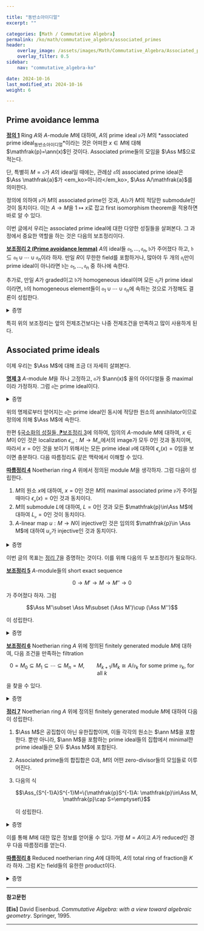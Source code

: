 ```yaml
---

title: "동반소아이디얼"
excerpt: ""

categories: [Math / Commutative Algebra]
permalink: /ko/math/commutative_algebra/associated_primes
header:
    overlay_image: /assets/images/Math/Commutative_Algebra/Associated_primes.png
    overlay_filter: 0.5
sidebar: 
    nav: "commutative_algebra-ko"

date: 2024-10-16
last_modified_at: 2024-10-16
weight: 6

---
```


## Prime avoidance lemma

<div class="definition" markdown="1">

<ins id="def1">**정의 1**</ins> Ring $A$와 $A$-module $M$에 대하여, $A$의 prime ideal $\mathfrak{p}$가 $M$의 *associated prime ideal<sub>동반소아이디얼</sub>*이라는 것은 어떠한 $x\in M$에 대해 $\mathfrak{p}=\ann(x)$인 것이다. Associated prime들의 모임을 $\Ass M$으로 적는다. 

단, 특별히 $M=\mathfrak{a}$가 $A$의 ideal일 때에는, 관례상 $\mathfrak{a}$의 associated prime ideal은 $\Ass \mathfrak{a}$가 <em_ko>아니라</em_ko>, $\Ass A/\mathfrak{a}$를 의미한다.  

</div>

정의에 의하여 $\mathfrak{p}$가 $M$의 associated prime인 것과, $A/\mathfrak{p}$가 $M$의 적당한 submodule인 것이 동치이다. 이는 $A \rightarrow M$을 $1\mapsto x$로 잡고 first isomorphism theorem을 적용하면 바로 알 수 있다. 

이번 글에서 우리는 associated prime ideal에 대한 다양한 성질들을 살펴본다. 그 과정에서 중요한 역할을 하는 것은 다음의 보조정리이다.

<div class="proposition" markdown="1">

<ins id="lem2">**보조정리 2 (Prime avoidance lemma)**</ins> $A$의 ideal들 $\mathfrak{a}_1,\ldots, \mathfrak{a}_n, \mathfrak{b}$가 주어졌다 하고, $\mathfrak{b}\subseteq \mathfrak{a}_1\cup\cdots\cup \mathfrak{a}_n$이라 하자. 만일 $R$이 무한한 field를 포함하거나, 많아야 두 개의 $\mathfrak{a}_i$만이 prime ideal이 아니라면 $\mathfrak{b}$는 $\mathfrak{a}_1,\ldots, \mathfrak{a}_n$ 중 하나에 속한다. 

추가로, 만일 $A$가 graded이고 $\mathfrak{b}$가 homogeneous ideal이며 모든 $\mathfrak{a}_i$가 prime ideal이라면, $\mathfrak{b}$의 homogeneous element들이 $\mathfrak{a}_1\cup\cdots\cup \mathfrak{a}_n$에 속하는 것으로 가정해도 결론이 성립한다.

</div>
<details class="proof" markdown="1">
<summary>증명</summary>

만일 $R$이 무한한 field $\mathbb{k}$를 포함한다면, ideal들 각각을 $\mathbb{k}$-벡터공간으로 본다면 

$$\mathfrak{b}=\bigcup_{i=1}^n (\mathfrak{b}\cap \mathfrak{a}_i)$$

이고 임의의 $\mathbb{k}$-벡터공간은 자기 자신의 proper subspace들의 유한한 union으로 표현할 수 없으므로 자명하다. 

나머지 경우는 $n$에 대한 귀납법으로 증명한다. $n=1$일 경우는 증명할 것이 없다. 

큰 $n$에 대해서는, 만일 $\mathfrak{a}\_1,\ldots, \mathfrak{a}\_n$ 가운데 하나를 빼도 조건의 포함관계가 성립한다면 이는 귀납적 가정으로 해결 가능하므로 그렇지 않은 경우만 고려하면 충분하다. 즉, $x\_i\not\in \bigcup\_{j\neq i}\mathfrak{a}\_j$를 만족하는 $x\_i\in \mathfrak{b}$가 항상 존재한다고 가정해도 충분하며, $x\_i$의 조건에 의하여 반드시 $x\_i\in \mathfrak{a}\_i$이다. 

이제 $n=2$인 경우, $\mathfrak{b}$의 원소 $x_1+x_2$를 생각하자. 만일 $x_1+x_2\in \mathfrak{a}_1$이라면, $x_2=(x_1+x_2)-x_1\in \mathfrak{a}_1$이므로 모순이고, 비슷하게 $x_1+x_2$는 $\mathfrak{a}_2$의 원소일 수도 없다. 이는 $\mathfrak{b}\subseteq \mathfrak{a}_1\cup \mathfrak{a}_2$라는 가정에 모순이다. 

$n>3$인 경우도 비슷한 아이디어를 사용한다. 주어진 조건으로부터 $\mathfrak{a}\_1,\ldots \mathfrak{a}\_n$ 중 적어도 하나는 prime ideal이므로, 일반성을 잃지 않고 $\mathfrak{a}\_1$이 prime ideal이라 가정할 수 있다. 그럼 원소 $x_1+x_2x_3\cdots x_n$을 생각하고, $\mathfrak{a}_1$이 prime ideal이라는 가정을 잘 사용하면 모순을 얻는다. 

Graded ring의 경우는 $x_i$를 $x_2x_3\cdots$과 같은 degree를 갖도록 여러번 곱해서 차수만 맞춰주면 된다. 

</details>

특히 위의 보조정리는 앞의 전제조건보다는 나중 전제조건을 만족하고 많이 사용하게 된다. 

## Associated prime ideals

이제 우리는 $\Ass M$에 대해 조금 더 자세히 살펴본다.

<div class="proposition" markdown="1">

<ins id="prop3">**명제 3**</ins> $A$-module $M$을 하나 고정하고, $\mathfrak{a}$가 $\ann(x)$ 꼴의 아이디얼들 중 maximal이라 가정하자. 그럼 $\mathfrak{a}$는 prime ideal이다. 

</div>
<details class="proof" markdown="1">
<summary>증명</summary>

$ab\in \mathfrak{a}$라 하고 $b\not\in \mathfrak{a}$라 한 후, $a\in \mathfrak{a}$임을 보여야 한다. $\mathfrak{a}=\ann(x)$라 하자. 그럼 가정에 의해 $abx=0$이고 $bx\neq 0$이다. 이제 $\mathfrak{a}\subseteq\ann(bx)$이므로 $\mathfrak{a}$의 maximality에 의하여 $\mathfrak{a}=\ann(bx)$이다. 이로부터 

$$(a)+\mathfrak{a}\subseteq \ann(bx)=\mathfrak{a}$$

이므로 $a\in \mathfrak{a}$임을 안다. 

</details>

위의 명제로부터 얻어지는 $\mathfrak{a}$는 prime ideal인 동시에 적당한 원소의 annihilator이므로 정의에 의해 $\Ass M$에 속한다. 

한편 [§국소화의 성질들, ⁋보조정리 3](/ko/math/commutative_algebra/properties_of_localization#lem3)에 의하여, 임의의 $A$-module $M$에 대하여, $x\in M$이 $0$인 것은 localization $\epsilon_\mathfrak{m}: M \rightarrow M_\mathfrak{m}$에서의 image가 모두 $0$인 것과 동치이며, 따라서 $x=0$인 것을 보이기 위해서는 모든 prime ideal $\mathfrak{p}$에 대하여 $\epsilon_\mathfrak{p}(x)=0$임을 보이면 충분하다. 다음 따름정리도 같은 맥락에서 이해할 수 있다. 

<div class="proposition" markdown="1">

<ins id="cor4">**따름정리 4**</ins> Noetherian ring $A$ 위에서 정의된 module $M$을 생각하자. 그럼 다음이 성립한다. 

1. $M$의 원소 $x$에 대하여, $x=0$인 것은 $M$의 maximal associated prime $\mathfrak{p}$가 주어질 때마다 $\epsilon_\mathfrak{p}(x)=0$인 것과 동치이다.
2. $M$의 submodule $L$에 대하여, $L=0$인 것과 모든 $\mathfrak{p}\in\Ass M$에 대하여 $L_\mathfrak{p}=0$인 것이 동치이다.
3. $A$-linear map $u:M \rightarrow N$이 injective인 것은 임의의 $\mathfrak{p}\in \Ass M$에 대하여 $u_\mathfrak{p}$가 injective인 것과 동치이다.

</div>
<details class="proof" markdown="1">
<summary>증명</summary>

우선 1번 결과의 경우, $A$가 noetherian이라는 가정으로부터 임의의 $x\in M$이 주어질 때마다 $\ann(x)$를 포함하는 annihilator ideal들 가운데 maximal인 ideal $\mathfrak{p}$를 하나 택할 수 있으며, [명제 3](#prop3)에 의해 $\mathfrak{p}\in \Ass M$이다. 따라서 $M_\mathfrak{p}$에서 $x/1$은 $0$이 되지 않는다. 2번 결과는 1번 결과에 의해 자명하며, 3번 결과는 2번 결과에서 $L=\ker u$로 두면 된다.

</details>

이번 글의 목표는 [정리 7](#thm7)을 증명하는 것이다. 이를 위해 다음의 두 보조정리가 필요하다. 

<div class="proposition" markdown="1">

<ins id="lem5">**보조정리 5**</ins> $A$-module들의 short exact sequence

$$0 \rightarrow M' \rightarrow M \rightarrow M'' \rightarrow 0$$

가 주어졌다 하자. 그럼

$$\Ass M'\subset \Ass M\subset (\Ass M')\cup (\Ass M'')$$

이 성립한다.

</div>
<details class="proof" markdown="1">
<summary>증명</summary>

첫 번째 포함관계는 자명하다. 두 번째 포함관계의 경우, $\mathfrak{p}\in\Ass M$이 $\Ass M'$에 속하지 않는다 가정하고 이것이 $\Ass M''$에 속함을 보이자. 만일 $x\in M$에 대하여 $\mathfrak{p}=\ann(x)$라면 $Ax\cong A/\mathfrak{p}$이다. 그런데 $\mathfrak{p}$가 prime ideal이므로, $0$이 아닌 임의의 $ax\in Ax$에 대하여 

$$a'\in\ann(ax)\iff a'ax=0\iff a'a\in \mathfrak{p}\iff a'\in \mathfrak{p}$$

가 되어 $\ann(ax)=\mathfrak{p}$이다. 여기서 마지막 동치는 $ax\neq 0$이라는 사실과 $Ax\cong A/\mathfrak{p}$인 것으로부터 $a\not\in \mathfrak{p}$를 사용하여 얻어졌다. 이제 이 등식은 특시 $Ax$의 임의의 $0$이 아닌 submodule은 annihilator로서 $\mathfrak{p}$를 가져야 한다는 것을 보여주는데, $\mathfrak{p}\not\in \Ass M'$인 사실과 종합하면 $Ax\cap M'=0$이어야 함을 안다. 따라서 $Ax$의 $M''$에서의 image는 $Ax$와 isomorphic하고, 이로부터 $\mathfrak{p}\in \Ass M''$임을 안다. 

</details>

<div class="proposition" markdown="1">

<ins id="lem6">**보조정리 6**</ins> Noetherian ring $A$ 위에 정의된 finitely generated module $M$에 대하여, 다음 조건을 만족하는 filtration

$$0=M_0\subseteq M_1\subseteq\cdots\subseteq M_n=M,\qquad \text{$M_{k+1}/M_k\cong A/\mathfrak{p}_k$ for some prime $\mathfrak{p}_k$, for all $k$}$$

을 찾을 수 있다.

</div>
<details class="proof" markdown="1">
<summary>증명</summary>

우선 [명제 3](#prop3)을 이용해 $M$의 associated prime $\mathfrak{p}_1\in\Ass M$을 찾을 수 있고, 따라서 $M_1\cong A/\mathfrak{p}_1$을 만족하는 submodule $M_1$이 존재한다. 똑같은 논리를 $M/M_1$에 적용하여 $M_2$를 얻을 수 있으며, 이러한 과정을 반복하다보면 $M$이 noetherian인 것으로부터 원하는 결론을 얻는다.

</details>

<div class="proposition" markdown="1">

<ins id="thm7">**정리 7**</ins> Noetherian ring $A$ 위에 정의된 finitely generated module $M$에 대하여 다음이 성립한다.

1. $\Ass M$은 공집합이 아닌 유한집합이며, 이들 각각의 원소는 $\ann M$을 포함한다. 뿐만 아니라, $\ann M$을 포함하는 prime ideal들의 집합에서 minimal한 prime ideal들은 모두 $\Ass M$에 포함된다.
2. Associated prime들의 합집합은 $0$과, $M$의 어떤 zero-divisor들의 모임들로 이루어진다.
3. 다음의 식
    
    $$\Ass_{S^{-1}A}S^{-1}M=\{\mathfrak{p}S^{-1}A: \mathfrak{p}\in\Ass M, \mathfrak{p}\cap S=\emptyset\}$$

    이 성립한다. 

</div>
<details class="proof" markdown="1">
<summary>증명</summary>

우선 첫 번째 결과의 경우, $\Ass M$이 공집합이 아닌 것은 [명제 3](#prop3)에 의한 것이며, $\Ass M$이 $\ann M$을 포함한다는 것은 자명하다. 한편, [보조정리 5](#lem5)에 의하여 다음 short exact sequence

$$0 \rightarrow M_{n-1} \rightarrow M_n \rightarrow M_n/M_{n-1} \rightarrow 0$$

를 생각하면 $\Ass M_n \subseteq \Ass M_{n-1}\cup \Ass M_n/M_{n-1}=\Ass M_{n-1}\cup \Ass A/\mathfrak{p}_n$이다. 

한편, 임의의 prime ideal $\mathfrak{p}$에 대하여 $\Ass(A/\mathfrak{p})=\\{\mathfrak{p}\\}$임을 다음과 같이 보일 수 있다. $\mathfrak{q}\in \Ass(A/\mathfrak{p})$라 하고, $\mathfrak{q}=\ann(x+\mathfrak{p})$로 적자. 그럼 우선 $\mathfrak{p}\subseteq \mathfrak{q}$임이 자명하다. 이는 임의의 $p\in \mathfrak{p}$에 대하여, 

$$p(x+\mathfrak{p})=px+\mathfrak{p}=0+\mathfrak{p}$$

이 성립하기 때문이다. 만일 $\mathfrak{q}\not\subseteq \mathfrak{p}$라면, $q\in \mathfrak{q}\setminus \mathfrak{p}$가 존재한다. 그럼

$$0=q(x+\mathfrak{p})=qx+\mathfrak{p}$$

인 것으로부터 $qx\in \mathfrak{p}$인 것을 알고, 그럼 $q\not\in \mathfrak{p}$인 것으로부터 $x+\mathfrak{p}$가 $0$이었어야 함을 안다. 그런데 이는 $\mathfrak{q}=A$라는 뜻이므로 모순이다. 

따라서, 위와 같은 방식으로

$$\Ass M \Ass M_{n-1}\cup \{ \mathfrak{p}_{n-1}\}\subseteq \Ass M_{n-2}\cup \{\mathfrak{p}_{n-1},\mathfrak{p}_{n-2}\}\cdots$$

를 반복하면 첫 번째 결과의 유한성을 얻는다. 

첫 번째 결과의 나머지 부분은 세 번째 결과를 증명하여 얻어진다. 그 전에 두 번째 결과의 경우, 만일 $a\in A$가 어떤 $x\in M$의 annihilator ideal에 속한다면, 이 annihilator ideal를 포함하는 maximal한 annihilator ideal을 생각할 수 있고 이것이 $\Ass M$에 속하므로 자명하다. 세 번째 결과의 경우는 표기법에 유의하며 [§국소화의 성질들, ⁋명제 5](/ko/math/commutative_algebra/properties_of_localization#prop5)를 사용하면 된다. 

세 번째 결과를 가정하면 남은 부분도 자명하다. 만일 $\mathfrak{p}$가 $\ann M$을 포함하는 prime ideal들 중 minimal한 것이라면, 세 번째 결과를 이용하면 localization $A_\mathfrak{p}$에서의 maximal ideal $\mathfrak{p}$를 생각할 수 있는데, $\ann M$을 포함하는 유일한 prime ideal이 $\mathfrak{p}$ 뿐이므로 반드시 $\mathfrak{p}\in \Ass M$이어야 한다.

</details>

이를 통해 $M$에 대한 많은 정보를 얻어올 수 있다. 가령 $M=A$이고 $A$가 reduced인 경우 다음 따름정리를 얻는다.

<div class="proposition" markdown="1">

<ins id="cor8">**따름정리 8**</ins> Reduced noetherian ring $A$에 대하여, $A$의 total ring of fraction을 $K$라 하자. 그럼 $K$는 field들의 유한한 product이다. 

</div>
<details class="proof" markdown="1">
<summary>증명</summary>

우선 $M=A$로 두면 $\ann(A)=\\{0\\}$이다. 따라서, $A$의 minimal prime ideal $\mathfrak{p}_1,\ldots, \mathfrak{p}_k$들은 모두 $\Ass M$에 포함되며, 이들의 합집합은 $A$의 zero-divisor로 이루어져 있다. 

또, 만일 $A$가 reduced ring이라면, 이들의 합집합이 정확히 $A$의 모든 zerodivisor들의 모임과 같다. 이를 확인하기 위해 우선 $A$가 reduced라는 가정으로부터,

$$(0)=\mathfrak{N}(A)=\bigcap_\text{\scriptsize$\mathfrak{p}$ a prime}\mathfrak{p}\supseteq \bigcap_{i=1}^k \mathfrak{p}_i$$

임을 관찰하자. 그럼 임의의 zerodivisor $a\neq 0$과, $ab=0$이도록 하는 $b\neq 0$에 대하여, $b\not\in \mathfrak{p}\_i$이도록 하는 $\mathfrak{p}\_i$가 존재해야만 하고, 이 때 $ab=0\in \mathfrak{p}\_i$이므로 $a\in \mathfrak{p}\_i$여야만 한다.

따라서, $A$의 total ring of fractions $K$는 $S=A\setminus(\mathfrak{p}\_1\cup\cdots\cup \mathfrak{p}\_k)$에 대하여 $K=S^{-1}A$이고, 이 ring의 prime ideal은 정확히 $\mathfrak{p}\_i$들의 image이며 $K$는 $S^{-1}A/\mathfrak{p}\_iS^{-1}A$들의 product임을 보일 수 있다.

</details>

---

**참고문헌**

**[Eis]** David Eisenbud. *Commutative Algebra: with a view toward algebraic geometry*. Springer, 1995.

---


